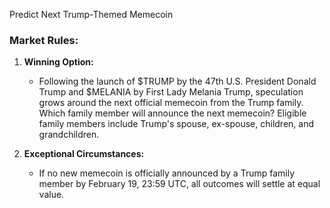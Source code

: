 Predict Next Trump-Themed Memecoin

### Market Rules:
1. **Winning Option:**  
   - Following the launch of $TRUMP by the 47th U.S. President Donald Trump and $MELANIA by First Lady Melania Trump, speculation grows around the next official memecoin from the Trump family. Which family member will announce the next memecoin? Eligible family members include Trump's spouse, ex-spouse, children, and grandchildren.

2. **Exceptional Circumstances:**  
   - If no new memecoin is officially announced by a Trump family member by February 19, 23:59 UTC, all outcomes will settle at equal value.

